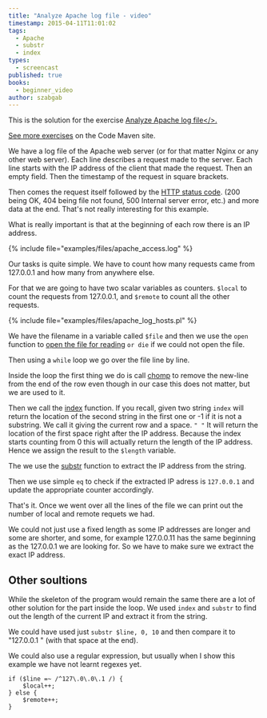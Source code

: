 ```yaml
---
title: "Analyze Apache log file - video"
timestamp: 2015-04-11T11:01:02
tags:
  - Apache
  - substr
  - index
types:
  - screencast
published: true
books:
  - beginner_video
author: szabgab
---
```



This is the solution for the exercise <a href="https://code-maven.com/exercise-analyze-apache-log-file-count-localhost">Analyze Apache log file</>.

See more [exercises](https://code-maven.com/exercises) on the Code Maven site</a>.


<slidecast file="beginner-perl/analyze-apache-log-file" youtube="xoBllrape9I" />

We have a log file of the Apache web server (or for that matter Nginx or any other web server).
Each line describes a request made to the server. Each line starts with the IP address of the client
that made the request. Then an empty field. Then the timestamp of the request in square brackets.

Then comes the request itself followed by the [HTTP status code](https://en.wikipedia.org/wiki/List_of_HTTP_status_codes).
(200 being OK, 404 being file not found, 500 Internal server error, etc.) and more data at the end. That's not really interesting for this
example.

What is really important is that at the beginning of each row there is an IP address.

{% include file="examples/files/apache_access.log" %}

Our tasks is quite simple. We have to count how many requests came from 127.0.0.1 and how many from anywhere else.

For that we are going to have two scalar variables as counters. `$local` to count the requests from 127.0.0.1,
and `$remote` to count all the other requests.

{% include file="examples/files/apache_log_hosts.pl" %}

We have the filename in a variable called `$file` and then we use the `open` function to
[open the file for reading](/beginner-perl-maven-open-file) `or die` if we could not open the file.

Then using a `while` loop we go over the file line by line.

Inside the loop the first thing we do is call [chomp](/chomp) to remove the new-line from the end of the row
even though in our case this does not matter, but we are used to it.

Then we call the [index](/beginner-perl-maven-string-functions-index) function. If you recall, given two string
`index` will return the location of the second string in the first one or -1 if it is not a substring.
We call it giving the current row and a space. `" "` It will return the location of the first space right after
the IP address. Because the index starts counting from 0 this will actually return the length of the IP address. Hence
we assign the result to the `$length` variable.

The we use the [substr](/beginner-perl-maven-substr) function to extract the IP address from the string.

Then we use simple `eq` to check if the extracted IP adress is `127.0.0.1` and update the appropriate
counter accordingly.

That's it. Once we went over all the lines of the file we can print out the number of local and remote requets we had.

We could not just use a fixed length as some IP addresses are longer and some are shorter, and some, for example
127.0.0.11  has the same beginning as the 127.0.0.1 we are looking for.
So we have to make sure we extract the exact IP address.

## Other soultions

While the skeleton of the program would remain the same there are a lot of other solution for the part inside the loop.
We used `index` and `substr` to find out the length of the current IP and extract it from the string.

We could have used just `substr $line, 0, 10` and then compare it to "127.0.0.1 " (with that space at the end).

We could also use a regular expression, but usually when I show this example we have not learnt regexes yet.

```
if ($line =~ /^127\.0\.0\.1 /) {
    $local++;
} else {
    $remote++;
}
```




